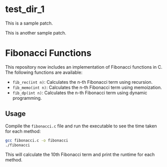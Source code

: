 # test_dir_1
This is a sample patch.

This is another sample patch.
# Fibonacci Functions

This repository now includes an implementation of Fibonacci functions in C. The following functions are available:

- `fib_rec(int n)`: Calculates the n-th Fibonacci term using recursion.
- `fib_memo(int n)`: Calculates the n-th Fibonacci term using memoization.
- `fib_dp(int n)`: Calculates the n-th Fibonacci term using dynamic programming.

## Usage

Compile the `fibonacci.c` file and run the executable to see the time taken for each method:

```bash
gcc fibonacci.c -o fibonacci
./fibonacci
```

This will calculate the 10th Fibonacci term and print the runtime for each method.